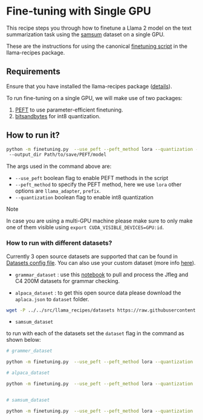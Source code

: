 # Fine-tuning with Single GPU
This recipe steps you through how to finetune a Llama 2 model on the text summarization task using the [samsum](https://huggingface.co/datasets/samsum) dataset on a single GPU.

These are the instructions for using the canonical [finetuning script](../src/finetuning.py) in the llama-recipes package.


## Requirements

Ensure that you have installed the llama-recipes package ([details](https://github.com/meta-llama/llama-recipes)).

To run fine-tuning on a single GPU, we will make use of two packages:
1. [PEFT](https://github.com/huggingface/peft) to use parameter-efficient finetuning.
2. [bitsandbytes](https://github.com/TimDettmers/bitsandbytes) for int8 quantization.


## How to run it?

```bash
python -m finetuning.py  --use_peft --peft_method lora --quantization --use_fp16 --model_name /path_of_model_folder/7B
 --output_dir Path/to/save/PEFT/model
```
The args used in the command above are:

* `--use_peft` boolean flag to enable PEFT methods in the script
* `--peft_method` to specify the PEFT method, here we use `lora` other options are `llama_adapter`, `prefix`.
* `--quantization` boolean flag to enable int8 quantization

> [!NOTE]  
> In case you are using a multi-GPU machine please make sure to only make one of them visible using `export CUDA_VISIBLE_DEVICES=GPU:id`.

 
### How to run with different datasets?

Currently 3 open source datasets are supported that can be found in [Datasets config file](../src/configs/datasets.py). You can also use your custom dataset (more info [here](./datasets/README.md)).

* `grammar_dataset` : use this [notebook](../src/datasets/grammar_dataset/grammar_dataset_process.ipynb) to pull and process the Jfleg and C4 200M datasets for grammar checking.

* `alpaca_dataset` : to get this open source data please download the `aplaca.json` to `dataset` folder.


```bash
wget -P ../../src/llama_recipes/datasets https://raw.githubusercontent.com/tatsu-lab/stanford_alpaca/main/alpaca_data.json
```

* `samsum_dataset`

to run with each of the datasets set the `dataset` flag in the command as shown below:

```bash
# grammer_dataset

python -m finetuning.py  --use_peft --peft_method lora --quantization  --dataset grammar_dataset --model_name /path_of_model_folder/7B --output_dir Path/to/save/PEFT/model

# alpaca_dataset

python -m finetuning.py  --use_peft --peft_method lora --quantization  --dataset alpaca_dataset --model_name /path_of_model_folder/7B --output_dir Path/to/save/PEFT/model


# samsum_dataset

python -m finetuning.py  --use_peft --peft_method lora --quantization  --dataset samsum_dataset --model_name /path_of_model_folder/7B --output_dir Path/to/save/PEFT/model

```
